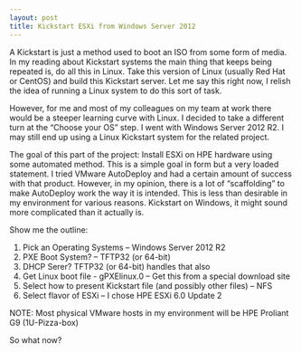 ```yaml
---
layout: post
title: Kickstart ESXi from Windows Server 2012
---
```


A Kickstart is just a method used to boot an ISO from some form of media.  In my reading about Kickstart systems the main thing that keeps being repeated is, do all this in Linux.  Take this version of Linux (usually Red Hat or CentOS) and build this Kickstart server.  Let me say this right now, I relish the idea of running a Linux system to do this sort of task.  

However, for me and most of my colleagues on my team at work there would be a steeper learning curve with Linux.  I decided to take a different turn at the “Choose your OS” step.  I went with Windows Server 2012 R2.  I may still end up using a Linux Kickstart system for the related project.   

The goal of this part of the project: Install ESXi on HPE hardware using some automated method.  This is a simple goal in form but a very loaded statement.  I tried VMware AutoDeploy and had a certain amount of success with that product.  However, in my opinion, there is a lot of “scaffolding” to make AutoDeploy work the way it is intended.  This is less than desirable in my environment for various reasons.  Kickstart on Windows, it might sound more complicated than it actually is.  

Show me the outline:

1. Pick an Operating Systems – Windows Server 2012 R2
2. PXE Boot System? – TFTP32 (or 64-bit)
3. DHCP Serer? TFTP32 (or 64-bit) handles that also
4. Get Linux boot file - gPXElinux.0 – Get this from a special download site
5. Select how to present Kickstart file (and possibly other files) – NFS
6. Select flavor of ESXi – I chose HPE ESXi 6.0 Update 2 

NOTE: Most physical VMware hosts in my environment will be HPE Proliant G9 (1U-Pizza-box)

So what now?

